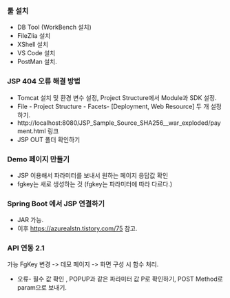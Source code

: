 ### 툴 설치

- DB Tool (WorkBench 설치)
- FileZlia 설치
- XShell 설치
- VS Code 설치
- PostMan 설치. 

### JSP 404 오류 해결 방법

- Tomcat 설치 및 환경 변수 설정, Project Structure에서 Module과 SDK 설정.
- File - Project Structure - Facets- [Deployment, Web Resource] 두 개 설정하기.
- http://localhost:8080/JSP_Sample_Source_SHA256__war_exploded/payment.html 링크
- JSP OUT 폴더 확인하기

### Demo 페이지 만들기

- JSP 이용해서 파라미터를 보내서 원하는 페이지 응답값 확인
- fgkey는 새로 생성하는 것 (fgkey는 파라미터에 따라 다르다.)

### Spring Boot 에서 JSP 연결하기

- JAR 가능.
- 이후 https://azurealstn.tistory.com/75 참고.

### API 연동 2.1

가능 FgKey 변경 -> 데모 페이지 -> 화면 구성 시 함수 처리.

- 오류- 필수 값 확인 , POPUP과 같은 파라미터 값 P로 확인하기, POST Method로 param으로 보내기.
